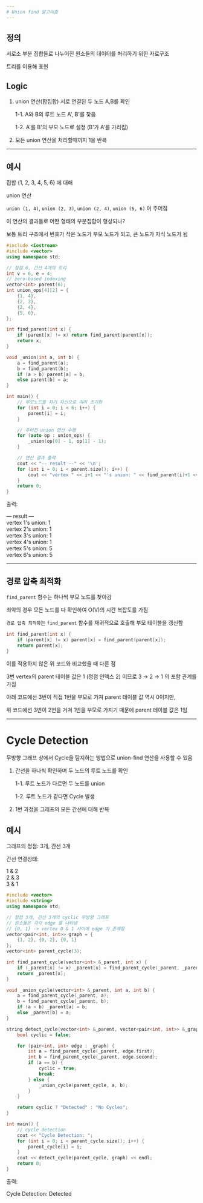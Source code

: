 ```yaml
---
# Union find 알고리즘
---
```


## 정의

서로소 부분 집합들로 나누어진 원소들의 데이터를 처리하기 위한 자료구조

트리를 이용해 표현

## Logic

1. union 연산(합집합) 서로 연결된 두 노드 A,B를 확인

    1-1. A와 B의 루트 노드 A', B'를 찾음

    1-2. A'를 B'의 부모 노드로 설정 (B'가 A'를 가리킴)

2. 모든 union 연산을 처리할때까지 1을 반복

---

## 예시

집합 {1, 2, 3, 4, 5, 6} 에 대해

union 연산

`union (1, 4)`, `union (2, 3)`, `union (2, 4)`, `union (5, 6)` 이 주어짐

이 연산의 결과들로 어떤 형태의 부분집합이 형성되나?

보통 트리 구조에서 번호가 작은 노드가 부모 노드가 되고, 큰 노드가 자식 노드가 됨

``` cpp
#include <iostream>
#include <vector>
using namespace std;

// 정점 6, 간선 4개의 트리
int v = 6, e = 4;
// zero-based indexing
vector<int> parent(6);
int union_ops[4][2] = {
	{1, 4},
	{2, 3},
	{2, 4},
	{5, 6},
};

int find_parent(int x) {
	if (parent[x] != x) return find_parent(parent[x]);
	return x;
}

void _union(int a, int b) {
	a = find_parent(a);
	b = find_parent(b);
	if (a > b) parent[a] = b;
	else parent[b] = a;
}

int main() {
	// 부모노드를 자기 자신으로 미리 초기화
	for (int i = 0; i < 6; i++) {
		parent[i] = i;
	}

	// 주어진 union 연산 수행
	for (auto op : union_ops) {
		_union(op[0] - 1, op[1] - 1);
	}

	// 연산 결과 출력
	cout << "-- result --" << '\n';
	for (int i = 0; i < parent.size(); i++) {
		cout << "vertex " << i+1 << "'s union: " << find_parent(i)+1 << '\n';
	}
	return 0;
}
```

출력:

— result —  
vertex 1's union: 1  
vertex 2's union: 1  
vertex 3's union: 1  
vertex 4's union: 1  
vertex 5's union: 5  
vertex 6's union: 5  

---

## 경로 압축 최적화

`find_parent` 함수는 하나씩 부모 노드를 찾아감

최악의 경우 모든 노드를 다 확인하여 O(V)의 시간 복잡도를 가짐

`경로 압축 최적화`는 `find_parent` 함수를 재귀적으로 호출해 부모 테이블을 갱신함

``` cpp
int find_parent(int x) {
	if (parent[x] != x) parent[x] = find_parent(parent[x]);
	return parent[x];
}
```

이를 적용하지 않은 위 코드와 비교했을 때 다른 점

3번 vertex의 parent 테이블 값은 1 (정점 인덱스 2) 이므로 3 → 2 → 1 의 포함 관계를 가짐

아래 코드에선 3번이 직접 1번을 부모로 가져 parent 테이블 값 역시 0이지만,

위 코드에선 3번이 2번을 거쳐 1번을 부모로 가지기 때문에 parent 테이블 값은 1임

---

# Cycle Detection

무방향 그래프 상에서 Cycle을 탐지하는 방법으로 union-find 연산을 사용할 수 있음

1. 간선을 하나씩 확인하며 두 노드의 루트 노드를 확인

    1-1. 루트 노드가 다르면 두 노드를 union

    1-2. 루트 노드가 같다면 Cycle 발생

2. 1번 과정을 그래프의 모든 간선에 대해 반복

## 예시

그래프의 정점: 3개, 간선 3개

간선 연결상태:

1 & 2  
2 & 3  
3 & 1  

``` cpp
#include <vector>
#include <string>
using namespace std;

// 정점 3개, 간선 3개의 cyclic 무방향 그래프
// 원소들은 각각 edge 를 나타냄
// {0, 1} -> vertex 0 & 1 사이에 edge 가 존재함
vector<pair<int, int>> graph = {
	{1, 2}, {0, 2}, {0, 1}
};
vector<int> parent_cycle(3);

int find_parent_cycle(vector<int> &_parent, int x) {
	if (_parent[x] != x) _parent[x] = find_parent_cycle(_parent, _parent[x]);
	return _parent[x];
}

void _union_cycle(vector<int> &_parent, int a, int b) {
	a = find_parent_cycle(_parent, a);
	b = find_parent_cycle(_parent, b);
	if (a > b) _parent[a] = b;
	else _parent[b] = a;
}

string detect_cycle(vector<int> &_parent, vector<pair<int, int>> &_graph) {
	bool cyclic = false;

	for (pair<int, int> edge : _graph) {
		int a = find_parent_cycle(_parent, edge.first);
		int b = find_parent_cycle(_parent, edge.second);
		if (a == b) {
			cyclic = true;
			break;
		} else {
			_union_cycle(parent_cycle, a, b);
		}
	}

	return cyclic ? "Detected" : "No Cycles";
}

int main() {
	// cycle detection
	cout << "Cycle Detection: ";
	for (int i = 0; i < parent_cycle.size(); i++) {
		parent_cycle[i] = i;
	}
	cout << detect_cycle(parent_cycle, graph) << endl;
	return 0;
}
```

출력:

Cycle Detection: Detected